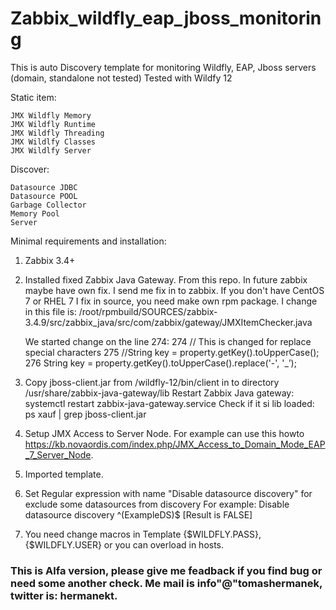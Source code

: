 # Zabbix_wildfly_eap_jboss_monitoring

This is auto Discovery template for monitoring Wildfly, EAP, Jboss servers (domain, standalone not tested)
Tested with Wildfy 12

Static item:
```
JMX Wildfly Memory
JMX Wildfly Runtime
JMX Wildfly Threading
JMX Wildlfy Classes
JMX Wildlfy Server
```
Discover:
```
Datasource JDBC
Datasource POOL
Garbage Collector
Memory Pool
Server
```
Minimal requirements and installation:
1) Zabbix 3.4+
2) Installed fixed Zabbix Java Gateway. From this repo. In future zabbix maybe have own fix. I send me fix in to zabbix.
	If you don't have CentOS 7 or RHEL 7 I fix in source, you need make own rpm package.
	I change in this file is: /root/rpmbuild/SOURCES/zabbix-3.4.9/src/zabbix_java/src/com/zabbix/gateway/JMXItemChecker.java

	We started change on the line 274:
	274	// This is changed for replace special characters
	275	//String key = property.getKey().toUpperCase();
	276	String key = property.getKey().toUpperCase().replace('-', '_’);

3) Copy jboss-client.jar from /wildfly-12/bin/client in to directory /usr/share/zabbix-java-gateway/lib
	Restart Zabbix Java gateway: systemctl restart zabbix-java-gateway.service
	Check if it si lib loaded: ps xauf | grep jboss-client.jar

4) Setup JMX Access to Server Node. For example can use this howto https://kb.novaordis.com/index.php/JMX_Access_to_Domain_Mode_EAP_7_Server_Node.
5) Imported template.
6) Set Regular expression with name "Disable datasource discovery" for exclude some datasources from discovery For example: Disable datasource discovery ^(ExampleDS)$  [Result is FALSE]
7) You need change macros in Template {$WILDFLY.PASS}, {$WILDFLY.USER} or you can overload in hosts.

### This is Alfa version, please give me feadback if you find bug or need some another check. Me mail is info"@"tomashermanek, twitter is: hermanekt.
